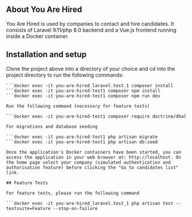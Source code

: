 ## About You Are Hired

You Are Hired is used by companies to contact and hire candidates. It consists of Laravel 9.11/php 8.0 backend and a Vue.js frontend running inside a Docker container. 

## Installation and setup

Clone the project above into a directory of your choice and cd into the project directory to run the following commands:

```./vendor/bin/sail up
```docker exec -it you-are-hired_laravel.test_1 composer install
```docker exec -it you-are-hired-test1 composer npm install
```docker exec -it you-are-hired-test1 composer npm run dev

Run the following command (necessary for feature tests)

```docker exec -it you-are-hired-test1 composer require doctrine/dbal

For migrations and database seeding

```docker exec -it you-are-hired-test1 php artisan migrate
```docker exec -it you-are-hired-test1 php artisan db:seed

Once the application's Docker containers have been started, you can access the application in your web browser at: http://localhost. On the home page select your company (simulated authentication and authorisation feature) before clicking the "Go to candidates list" link.

## Feature Tests

For feature tests, please run the following command

```docker exec -it you-are-hired_laravel.test_1 php artisan test --testsuite=Feature --stop-on-failure